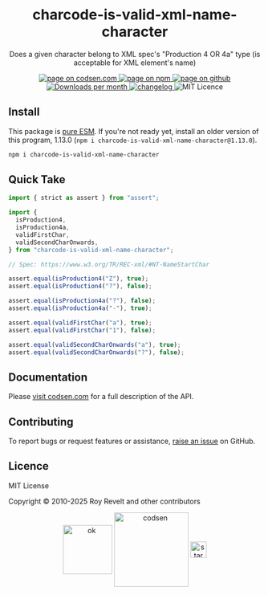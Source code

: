 <h1 align="center">charcode-is-valid-xml-name-character</h1>

<p align="center">Does a given character belong to XML spec's "Production 4 OR 4a" type (is acceptable for XML element's name)</p>

<p align="center">
  <a href="https://codsen.com/os/charcode-is-valid-xml-name-character" rel="nofollow noreferrer noopener">
    <img src="https://img.shields.io/badge/-codsen-blue?style=flat-square" alt="page on codsen.com">
  </a>
  <a href="https://www.npmjs.com/package/charcode-is-valid-xml-name-character" rel="nofollow noreferrer noopener">
    <img src="https://img.shields.io/badge/-npm-blue?style=flat-square" alt="page on npm">
  </a>
  <a href="https://github.com/codsen/codsen/tree/main/packages/charcode-is-valid-xml-name-character" rel="nofollow noreferrer noopener">
    <img src="https://img.shields.io/badge/-github-blue?style=flat-square" alt="page on github">
  </a>
  <a href="https://npmcharts.com/compare/charcode-is-valid-xml-name-character?interval=30" rel="nofollow noreferrer noopener" target="_blank">
    <img src="https://img.shields.io/npm/dm/charcode-is-valid-xml-name-character.svg?style=flat-square" alt="Downloads per month">
  </a>
  <a href="https://codsen.com/os/charcode-is-valid-xml-name-character/changelog" rel="nofollow noreferrer noopener">
    <img src="https://img.shields.io/badge/changelog-here-brightgreen?style=flat-square" alt="changelog">
  </a>
  <img src="https://img.shields.io/badge/licence-MIT-brightgreen.svg?style=flat-square" alt="MIT Licence">
</p>

## Install

This package is [pure ESM](https://gist.github.com/sindresorhus/a39789f98801d908bbc7ff3ecc99d99c). If you're not ready yet, install an older version of this program, 1.13.0 (`npm i charcode-is-valid-xml-name-character@1.13.0`).

```bash
npm i charcode-is-valid-xml-name-character
```

## Quick Take

```js
import { strict as assert } from "assert";

import {
  isProduction4,
  isProduction4a,
  validFirstChar,
  validSecondCharOnwards,
} from "charcode-is-valid-xml-name-character";

// Spec: https://www.w3.org/TR/REC-xml/#NT-NameStartChar

assert.equal(isProduction4("Z"), true);
assert.equal(isProduction4("?"), false);

assert.equal(isProduction4a("?"), false);
assert.equal(isProduction4a("-"), true);

assert.equal(validFirstChar("a"), true);
assert.equal(validFirstChar("1"), false);

assert.equal(validSecondCharOnwards("a"), true);
assert.equal(validSecondCharOnwards("?"), false);
```

## Documentation

Please [visit codsen.com](https://codsen.com/os/charcode-is-valid-xml-name-character/) for a full description of the API.

## Contributing

To report bugs or request features or assistance, [raise an issue](https://github.com/codsen/codsen/issues/new/choose) on GitHub.

## Licence

MIT License

Copyright © 2010-2025 Roy Revelt and other contributors

<p align="center"><img src="https://codsen.com/images/png-codsen-ok.png" width="98" alt="ok" align="center"> <img src="https://codsen.com/images/png-codsen-1.png" width="148" alt="codsen" align="center"> <img src="https://codsen.com/images/png-codsen-star-small.png" width="32" alt="star" align="center"></p>
